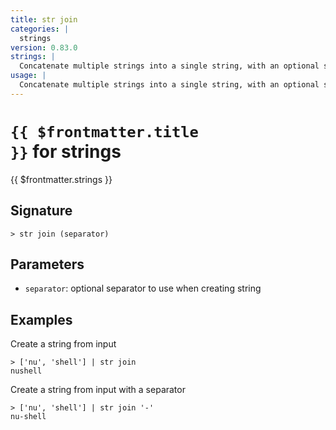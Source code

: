 ```yaml
---
title: str join
categories: |
  strings
version: 0.83.0
strings: |
  Concatenate multiple strings into a single string, with an optional separator between each.
usage: |
  Concatenate multiple strings into a single string, with an optional separator between each.
---
```


# <code>{{ $frontmatter.title }}</code> for strings

<div class='command-title'>{{ $frontmatter.strings }}</div>

## Signature

```> str join (separator)```

## Parameters

 -  `separator`: optional separator to use when creating string

## Examples

Create a string from input
```shell
> ['nu', 'shell'] | str join
nushell
```

Create a string from input with a separator
```shell
> ['nu', 'shell'] | str join '-'
nu-shell
```
